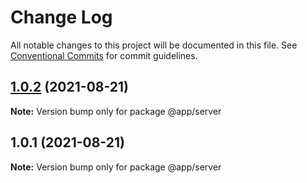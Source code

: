 # Change Log

All notable changes to this project will be documented in this file.
See [Conventional Commits](https://conventionalcommits.org) for commit guidelines.

## [1.0.2](https://github.com/paulwongx/npm_workspaces/compare/v1.0.1...v1.0.2) (2021-08-21)

**Note:** Version bump only for package @app/server





## 1.0.1 (2021-08-21)

**Note:** Version bump only for package @app/server
